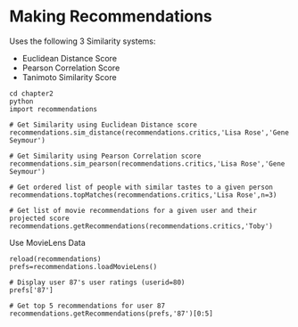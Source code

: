 # Making Recommendations

Uses the following 3 Similarity systems:

- Euclidean Distance Score
- Pearson Correlation Score
- Tanimoto Similarity Score

```
cd chapter2
python
import recommendations

# Get Similarity using Euclidean Distance score
recommendations.sim_distance(recommendations.critics,'Lisa Rose','Gene Seymour')

# Get Similarity using Pearson Correlation score
recommendations.sim_pearson(recommendations.critics,'Lisa Rose','Gene Seymour')

# Get ordered list of people with similar tastes to a given person
recommendations.topMatches(recommendations.critics,'Lisa Rose',n=3)

# Get list of movie recommendations for a given user and their projected score
recommendations.getRecommendations(recommendations.critics,'Toby')
```

Use MovieLens Data

```
reload(recommendations)
prefs=recommendations.loadMovieLens()

# Display user 87's user ratings (userid=80) 
prefs['87']

# Get top 5 recommendations for user 87 
recommendations.getRecommendations(prefs,'87')[0:5]
```
